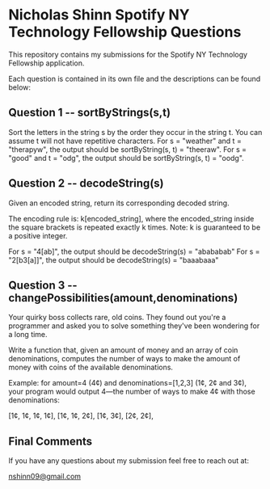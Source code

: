 # Nicholas Shinn Spotify NY Technology Fellowship Questions

This repository contains my submissions for the Spotify NY Technology Fellowship application.

Each question is contained in its own file and the descriptions can be found below:

## Question 1 -- sortByStrings(s,t)

Sort the letters in the string s by the order they occur in the string t. You can assume t will not have repetitive characters. For s = "weather" and t = "therapyw", the output should be sortByString(s, t) = "theeraw". For s = "good" and t = "odg", the output should be sortByString(s, t) = "oodg".

## Question 2 -- decodeString(s)

Given an encoded string, return its corresponding decoded string. 

The encoding rule is: k[encoded_string], where the encoded_string inside the square brackets is repeated exactly k times. Note: k is guaranteed to be a positive integer. 

For s = "4[ab]", the output should be decodeString(s) = "abababab" 
For s = "2[b3[a]]", the output should be decodeString(s) = "baaabaaa"

## Question 3 -- changePossibilities(amount,denominations)

Your quirky boss collects rare, old coins. They found out you're a programmer and asked you to solve something they've been wondering for a long time. 

Write a function that, given an amount of money and an array of coin denominations, computes the number of ways to make the amount of money with coins of the available denominations. 

Example: for amount=4 (4¢) and denominations=[1,2,3] (1¢, 2¢ and 3¢), your program would output 4—the number of ways to make 4¢ with those denominations: 

[1¢, 1¢, 1¢, 1¢],
[1¢, 1¢, 2¢],
[1¢, 3¢],
[2¢, 2¢],

## Final Comments

If you have any questions about my submission feel free to reach out at:

nshinn09@gmail.com
